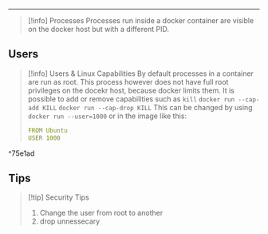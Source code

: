 ****

>[!info] Processes
>Processes run inside a docker container are visible on the docker host but with a different PID.

## Users

>[!info] Users & Linux Capabilities
>By default processes in a container are run as root.
>This process however does not have full root privileges on the docekr host, because docker limits them.
>It is possible to add or remove capabilities such as `kill` `docker run --cap-add KILL` `docker run --cap-drop KILL`
>This can be changed by using `docker run --user=1000` or in the image like this:
>```yaml
>FROM Ubuntu
>USER 1000
>```

^75e1ad

## Tips

>[!tip] Security Tips 
>1. Change the user from root to another
>2. drop unnessecary [](.md#^75e1ad)

